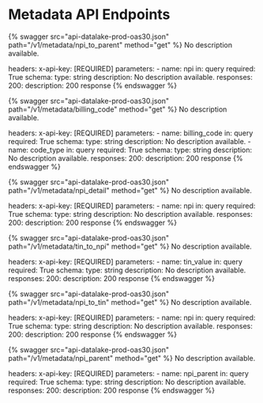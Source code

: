 # Metadata API Endpoints

{% swagger src="api-datalake-prod-oas30.json" path="/v1/metadata/npi_to_parent" method="get" %}
No description available.

  headers:
    x-api-key: [REQUIRED]
  parameters:
    - name: npi
      in: query
      required: True
      schema:
        type: string
      description: No description available.
  responses:
    200:
      description: 200 response
{% endswagger %}

{% swagger src="api-datalake-prod-oas30.json" path="/v1/metadata/billing_code" method="get" %}
No description available.

  headers:
    x-api-key: [REQUIRED]
  parameters:
    - name: billing_code
      in: query
      required: True
      schema:
        type: string
      description: No description available.
    - name: code_type
      in: query
      required: True
      schema:
        type: string
      description: No description available.
  responses:
    200:
      description: 200 response
{% endswagger %}

{% swagger src="api-datalake-prod-oas30.json" path="/v1/metadata/npi_detail" method="get" %}
No description available.

  headers:
    x-api-key: [REQUIRED]
  parameters:
    - name: npi
      in: query
      required: True
      schema:
        type: string
      description: No description available.
  responses:
    200:
      description: 200 response
{% endswagger %}

{% swagger src="api-datalake-prod-oas30.json" path="/v1/metadata/tin_to_npi" method="get" %}
No description available.

  headers:
    x-api-key: [REQUIRED]
  parameters:
    - name: tin_value
      in: query
      required: True
      schema:
        type: string
      description: No description available.
  responses:
    200:
      description: 200 response
{% endswagger %}

{% swagger src="api-datalake-prod-oas30.json" path="/v1/metadata/npi_to_tin" method="get" %}
No description available.

  headers:
    x-api-key: [REQUIRED]
  parameters:
    - name: npi
      in: query
      required: True
      schema:
        type: string
      description: No description available.
  responses:
    200:
      description: 200 response
{% endswagger %}

{% swagger src="api-datalake-prod-oas30.json" path="/v1/metadata/npi_parent" method="get" %}
No description available.

  headers:
    x-api-key: [REQUIRED]
  parameters:
    - name: npi_parent
      in: query
      required: True
      schema:
        type: string
      description: No description available.
  responses:
    200:
      description: 200 response
{% endswagger %}

